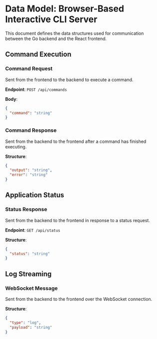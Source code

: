# Data Model: Browser-Based Interactive CLI Server

This document defines the data structures used for communication between the Go backend and the React frontend.

## Command Execution

### Command Request
Sent from the frontend to the backend to execute a command.

**Endpoint**: `POST /api/commands`

**Body**:
```json
{
  "command": "string"
}
```

### Command Response
Sent from the backend to the frontend after a command has finished executing.

**Structure**:
```json
{
  "output": "string",
  "error": "string"
}
```

## Application Status

### Status Response
Sent from the backend to the frontend in response to a status request.

**Endpoint**: `GET /api/status`

**Structure**:
```json
{
  "status": "string"
}
```

## Log Streaming

### WebSocket Message
Sent from the backend to the frontend over the WebSocket connection.

**Structure**:
```json
{
  "type": "log",
  "payload": "string"
}
```
